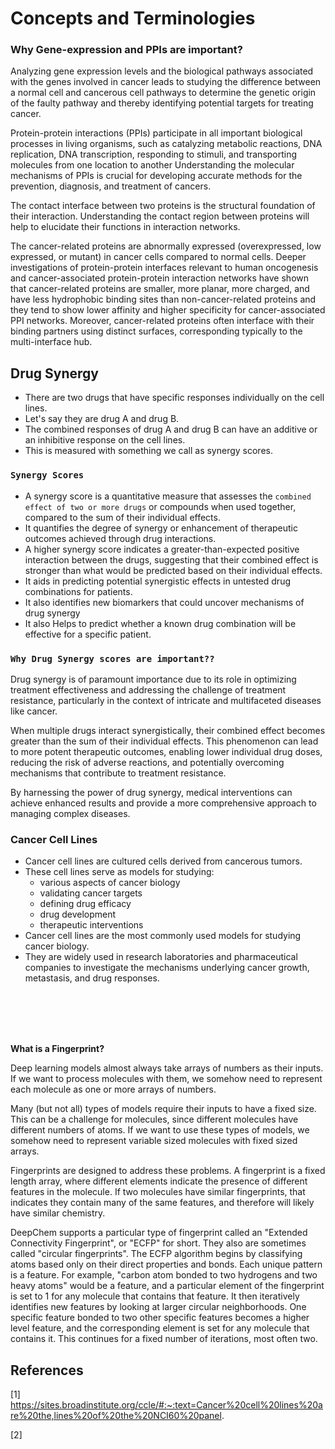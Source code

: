 # **Concepts and Terminologies**


### Why Gene-expression and PPIs are important?

Analyzing gene expression levels and the biological pathways associated with the genes involved in cancer leads to studying the difference between a normal cell and cancerous cell pathways to determine the genetic origin of the faulty pathway and thereby identifying potential targets for treating cancer.

Protein-protein interactions (PPIs) participate in all important biological processes in living organisms, such as catalyzing metabolic reactions, DNA replication, DNA transcription, responding to stimuli, and transporting molecules from one location to another
Understanding the molecular mechanisms of PPIs is crucial for developing accurate methods for the prevention, diagnosis, and treatment of cancers. 

The contact interface between two proteins is the structural foundation of their interaction. Understanding the contact region between proteins will help to elucidate their functions in interaction networks.

The cancer-related proteins are abnormally expressed (overexpressed, low expressed, or mutant) in cancer cells compared to normal cells.
Deeper investigations of protein-protein interfaces relevant to human oncogenesis and cancer-associated protein-protein interaction networks have shown that cancer-related proteins are smaller, more planar, more charged, and have less hydrophobic binding sites than non-cancer-related proteins and they tend to show lower affinity and higher specificity for cancer-associated PPI networks. Moreover, cancer-related proteins often interface with their binding partners using distinct surfaces, corresponding typically to the multi-interface hub.



## **Drug Synergy**
- There are two drugs that have specific responses individually on the cell lines. 
- Let's say they are drug A and drug B. 
- The combined responses of drug A and drug B can have an additive or an inhibitive response on the cell lines.
- This is measured with something we call as synergy scores.


### **`Synergy Scores`**
- A synergy score is a quantitative measure that assesses the `combined effect of two or more drugs` or compounds when used together, compared to the sum of their individual effects.
- It quantifies the degree of synergy or enhancement of therapeutic outcomes achieved through drug interactions.
- A higher synergy score indicates a greater-than-expected positive interaction between the drugs, suggesting that their combined effect is stronger than what would be predicted based on their individual effects.
- It aids in predicting potential synergistic effects in untested drug combinations for patients.
- It also identifies new biomarkers that could uncover mechanisms of drug synergy 
- It also Helps to predict whether a known drug combination will be effective for a specific patient.

### **`Why Drug Synergy scores are important??`**
Drug synergy is of paramount importance due to its role in optimizing treatment effectiveness and addressing the challenge of treatment resistance, particularly in the context of intricate and multifaceted diseases like cancer. 

When multiple drugs interact synergistically, their combined effect becomes greater than the sum of their individual effects. This phenomenon can lead to more potent therapeutic outcomes, enabling lower individual drug doses, reducing the risk of adverse reactions, and potentially overcoming mechanisms that contribute to treatment resistance. 

By harnessing the power of drug synergy, medical interventions can achieve enhanced results and provide a more comprehensive approach to managing complex diseases.



### **Cancer Cell Lines**

- Cancer cell lines are cultured cells derived from cancerous tumors.
- These cell lines serve as models for studying: 
    - various aspects of cancer biology
    - validating cancer targets
    - defining drug efficacy 
    - drug development
    - therapeutic interventions
- Cancer cell lines are the most commonly used models for studying cancer biology. 
- They are widely used in research laboratories and pharmaceutical companies to investigate the mechanisms underlying cancer growth, metastasis, and drug responses.


<br><br><br><br>

 **What is a Fingerprint?**

Deep learning models almost always take arrays of numbers as their inputs. If we want to process molecules with them, we somehow need to represent each molecule as one or more arrays of numbers.

Many (but not all) types of models require their inputs to have a fixed size. This can be a challenge for molecules, since different molecules have different numbers of atoms. If we want to use these types of models, we somehow need to represent variable sized molecules with fixed sized arrays.

Fingerprints are designed to address these problems. A fingerprint is a fixed length array, where different elements indicate the presence of different features in the molecule. If two molecules have similar fingerprints, that indicates they contain many of the same features, and therefore will likely have similar chemistry.

DeepChem supports a particular type of fingerprint called an "Extended Connectivity Fingerprint", or "ECFP" for short. They also are sometimes called "circular fingerprints". The ECFP algorithm begins by classifying atoms based only on their direct properties and bonds. Each unique pattern is a feature. For example, "carbon atom bonded to two hydrogens and two heavy atoms" would be a feature, and a particular element of the fingerprint is set to 1 for any molecule that contains that feature. It then iteratively identifies new features by looking at larger circular neighborhoods. One specific feature bonded to two other specific features becomes a higher level feature, and the corresponding element is set for any molecule that contains it. This continues for a fixed number of iterations, most often two.




## References
[1] https://sites.broadinstitute.org/ccle/#:~:text=Cancer%20cell%20lines%20are%20the,lines%20of%20the%20NCI60%20panel.

[2]